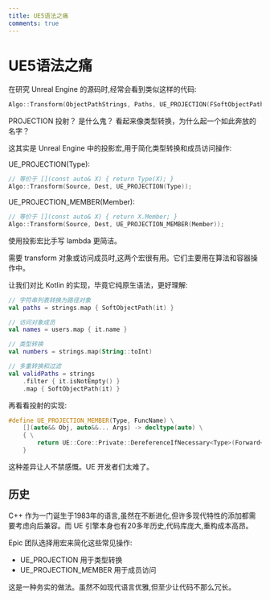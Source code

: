 ```yaml
---
title: UE5语法之痛
comments: true
---
```

# UE5语法之痛

在研究 Unreal Engine 的源码时,经常会看到类似这样的代码:

```cpp
Algo::Transform(ObjectPathStrings, Paths, UE_PROJECTION(FSoftObjectPath));
```

PROJECTION 投射？ 是什么鬼？ 看起来像类型转换，为什么起一个如此奔放的名字？

这其实是 Unreal Engine 中的投影宏,用于简化类型转换和成员访问操作:

UE_PROJECTION(Type):
```cpp
// 等价于 [](const auto& X) { return Type(X); }
Algo::Transform(Source, Dest, UE_PROJECTION(Type));
```

UE_PROJECTION_MEMBER(Member):
```cpp
// 等价于 [](const auto& X) { return X.Member; }
Algo::Transform(Source, Dest, UE_PROJECTION_MEMBER(Member)); 
```

使用投影宏比手写 lambda 更简洁。

需要 transform 对象或访问成员时,这两个宏很有用。它们主要用在算法和容器操作中。

让我们对比 Kotlin 的实现，毕竟它纯原生语法，更好理解:

```kotlin
// 字符串列表转换为路径对象
val paths = strings.map { SoftObjectPath(it) }

// 访问对象成员
val names = users.map { it.name }

// 类型转换
val numbers = strings.map(String::toInt)

// 多重转换和过滤
val validPaths = strings
    .filter { it.isNotEmpty() }
    .map { SoftObjectPath(it) }
```

再看看投射的实现:

```cpp
#define UE_PROJECTION_MEMBER(Type, FuncName) \
	[](auto&& Obj, auto&&... Args) -> decltype(auto) \
	{ \
		return UE::Core::Private::DereferenceIfNecessary<Type>(Forward<decltype(Obj)>(Obj), &Obj).FuncName(Forward<decltype(Args)>(Args)...); \
	}
```        

这种差异让人不禁感慨。UE 开发者们太难了。

## 历史 

C++ 作为一门诞生于1983年的语言,虽然在不断进化,但许多现代特性的添加都需要考虑向后兼容。而 UE 引擎本身也有20多年历史,代码库庞大,重构成本高昂。
 

Epic 团队选择用宏来简化这些常见操作:
- UE_PROJECTION 用于类型转换
- UE_PROJECTION_MEMBER 用于成员访问

这是一种务实的做法。虽然不如现代语言优雅,但至少让代码不那么冗长。
 